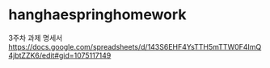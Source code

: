 # hanghaespringhomework
3주차 과제 명세서 https://docs.google.com/spreadsheets/d/143S6EHF4YsTTH5mTTW0F4ImQ4jbtZZK6/edit#gid=1075117149
